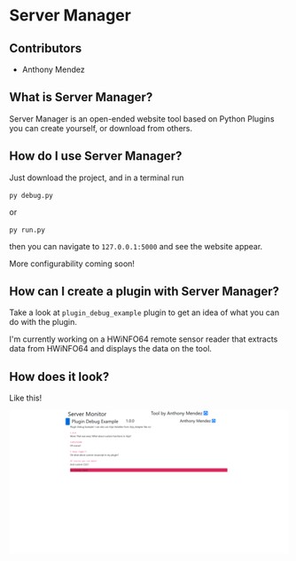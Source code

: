 # Server Manager

## Contributors

*   Anthony Mendez

## What is Server Manager?

Server Manager is an open-ended website tool based on Python Plugins you can create yourself, or download from others.

## How do I use Server Manager?

Just download the project, and in a terminal run

`py debug.py`

or

`py run.py`

then you can navigate to `127.0.0.1:5000` and see the website appear. 

More configurability coming soon!

## How can I create a plugin with Server Manager?

Take a look at `plugin_debug_example` plugin to get an idea of what you can do with the plugin.

I'm currently working on a HWiNFO64 remote sensor reader that extracts data from HWiNFO64 and displays the data on the tool.

## How does it look?

Like this!

![alt text](README_imgs/website.png "Site!")